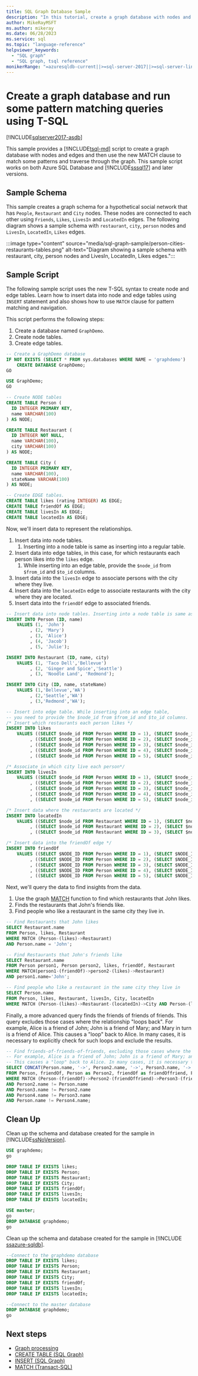 ```yaml
---
title: SQL Graph Database Sample
description: "In this tutorial, create a graph database with nodes and edges and then use the new MATCH clause to match some patterns and traverse through the graph."
author: MikeRayMSFT
ms.author: mikeray
ms.date: 06/28/2023
ms.service: sql
ms.topic: "language-reference"
helpviewer_keywords:
  - "SQL graph"
  - "SQL graph, tsql reference"
monikerRange: "=azuresqldb-current||>=sql-server-2017||>=sql-server-linux-2017||=azuresqldb-mi-current"
---
```


# Create a graph database and run some pattern matching queries using T-SQL

[!INCLUDE[sqlserver2017-asdb](../../includes/applies-to-version/sqlserver2017-asdb-asdbmi.md)]

This sample provides a [!INCLUDE[tsql-md](../../includes/tsql-md.md)] script to create a graph database with nodes and edges and then use the new MATCH clause to match some patterns and traverse through the graph. This sample script works on both Azure SQL Database and [!INCLUDE[sssql17](../../includes/sssql17-md.md)] and later versions.

## Sample Schema

This sample creates a graph schema for a hypothetical social network that has `People`, `Restaurant` and `City` nodes. These nodes are connected to each other using `Friends`, `Likes`, `LivesIn` and `LocatedIn` edges. The following diagram shows a sample schema with `restaurant`, `city`, `person` nodes and `LivesIn`, `LocatedIn`, `Likes` edges.

:::image type="content" source="media/sql-graph-sample/person-cities-restaurants-tables.png" alt-text="Diagram showing a sample schema with restaurant, city, person nodes and LivesIn, LocatedIn, Likes edges.":::

## Sample Script

The following sample script uses the new T-SQL syntax to create node and edge tables. Learn how to insert data into node and edge tables using `INSERT` statement and also shows how to use `MATCH` clause for pattern matching and navigation.

This script performs the following steps:

1. Create a database named `GraphDemo`.
1. Create node tables.
1. Create edge tables.

```sql
-- Create a GraphDemo database
IF NOT EXISTS (SELECT * FROM sys.databases WHERE NAME = 'graphdemo')
    CREATE DATABASE GraphDemo;
GO

USE GraphDemo;
GO

-- Create NODE tables
CREATE TABLE Person (
  ID INTEGER PRIMARY KEY,
  name VARCHAR(100)
) AS NODE;

CREATE TABLE Restaurant (
  ID INTEGER NOT NULL,
  name VARCHAR(100),
  city VARCHAR(100)
) AS NODE;

CREATE TABLE City (
  ID INTEGER PRIMARY KEY,
  name VARCHAR(100),
  stateName VARCHAR(100)
) AS NODE;

-- Create EDGE tables.
CREATE TABLE likes (rating INTEGER) AS EDGE;
CREATE TABLE friendOf AS EDGE;
CREATE TABLE livesIn AS EDGE;
CREATE TABLE locatedIn AS EDGE;
```

Now, we'll insert data to represent the relationships.

1. Insert data into node tables.
    1. Inserting into a node table is same as inserting into a regular table.
1. Insert data into edge tables, in this case, for which restaurants each person likes into the `likes` edge. 
    1. While inserting into an edge table, provide the `$node_id` from `$from_id` and `$to_id` columns.
1. Insert data into the `livesIn` edge to associate persons with the city where they live.
1. Insert data into the `locatedIn` edge to associate restaurants with the city where they are located.
1. Insert data into the `friendOf` edge to associated friends.

```sql
-- Insert data into node tables. Inserting into a node table is same as inserting into a regular table
INSERT INTO Person (ID, name)
    VALUES (1, 'John')
         , (2, 'Mary')
         , (3, 'Alice')
         , (4, 'Jacob')
         , (5, 'Julie');

INSERT INTO Restaurant (ID, name, city)
    VALUES (1, 'Taco Dell','Bellevue')
         , (2, 'Ginger and Spice','Seattle')
         , (3, 'Noodle Land', 'Redmond');

INSERT INTO City (ID, name, stateName)
    VALUES (1,'Bellevue','WA')
         , (2,'Seattle','WA')
         , (3,'Redmond','WA');

-- Insert into edge table. While inserting into an edge table,
-- you need to provide the $node_id from $from_id and $to_id columns.
/* Insert which restaurants each person likes */
INSERT INTO likes
    VALUES ((SELECT $node_id FROM Person WHERE ID = 1), (SELECT $node_id FROM Restaurant WHERE ID = 1), 9)
         , ((SELECT $node_id FROM Person WHERE ID = 2), (SELECT $node_id FROM Restaurant WHERE ID = 2), 9)
         , ((SELECT $node_id FROM Person WHERE ID = 3), (SELECT $node_id FROM Restaurant WHERE ID = 3), 9)
         , ((SELECT $node_id FROM Person WHERE ID = 4), (SELECT $node_id FROM Restaurant WHERE ID = 3), 9)
         , ((SELECT $node_id FROM Person WHERE ID = 5), (SELECT $node_id FROM Restaurant WHERE ID = 3), 9);

/* Associate in which city live each person*/
INSERT INTO livesIn
    VALUES ((SELECT $node_id FROM Person WHERE ID = 1), (SELECT $node_id FROM City WHERE ID = 1))
         , ((SELECT $node_id FROM Person WHERE ID = 2), (SELECT $node_id FROM City WHERE ID = 2))
         , ((SELECT $node_id FROM Person WHERE ID = 3), (SELECT $node_id FROM City WHERE ID = 3))
         , ((SELECT $node_id FROM Person WHERE ID = 4), (SELECT $node_id FROM City WHERE ID = 3))
         , ((SELECT $node_id FROM Person WHERE ID = 5), (SELECT $node_id FROM City WHERE ID = 1));

/* Insert data where the restaurants are located */
INSERT INTO locatedIn
    VALUES ((SELECT $node_id FROM Restaurant WHERE ID = 1), (SELECT $node_id FROM City WHERE ID =1))
         , ((SELECT $node_id FROM Restaurant WHERE ID = 2), (SELECT $node_id FROM City WHERE ID =2))
         , ((SELECT $node_id FROM Restaurant WHERE ID = 3), (SELECT $node_id FROM City WHERE ID =3));

/* Insert data into the friendOf edge */
INSERT INTO friendOf
    VALUES ((SELECT $NODE_ID FROM Person WHERE ID = 1), (SELECT $NODE_ID FROM Person WHERE ID = 2))
         , ((SELECT $NODE_ID FROM Person WHERE ID = 2), (SELECT $NODE_ID FROM Person WHERE ID = 3))
         , ((SELECT $NODE_ID FROM Person WHERE ID = 3), (SELECT $NODE_ID FROM Person WHERE ID = 1))
         , ((SELECT $NODE_ID FROM Person WHERE ID = 4), (SELECT $NODE_ID FROM Person WHERE ID = 2))
         , ((SELECT $NODE_ID FROM Person WHERE ID = 5), (SELECT $NODE_ID FROM Person WHERE ID = 4));
```

Next, we'll query the data to find insights from the data.

1. Use the graph [MATCH](../../t-sql/queries/match-sql-graph.md) function to find which restaurants that John likes.
1. Finds the restaurants that John's friends like.
1. Find people who like a restaurant in the same city they live in.

```sql
-- Find Restaurants that John likes
SELECT Restaurant.name
FROM Person, likes, Restaurant
WHERE MATCH (Person-(likes)->Restaurant)
AND Person.name = 'John';

-- Find Restaurants that John's friends like
SELECT Restaurant.name
FROM Person person1, Person person2, likes, friendOf, Restaurant
WHERE MATCH(person1-(friendOf)->person2-(likes)->Restaurant)
AND person1.name='John';

-- Find people who like a restaurant in the same city they live in
SELECT Person.name
FROM Person, likes, Restaurant, livesIn, City, locatedIn
WHERE MATCH (Person-(likes)->Restaurant-(locatedIn)->City AND Person-(livesIn)->City);
```

Finally, a more advanced query finds the friends of friends of friends. This query excludes those cases where the relationship "loops back". For example, Alice is a friend of John; John is a friend of Mary; and Mary in turn is a friend of Alice. This causes a "loop" back to Alice. In many cases, it is necessary to explicitly check for such loops and exclude the results.

```sql
-- Find friends-of-friends-of-friends, excluding those cases where the relationship "loops back".
-- For example, Alice is a friend of John; John is a friend of Mary; and Mary in turn is a friend of Alice.
-- This causes a "loop" back to Alice. In many cases, it is necessary to explicitly check for such loops and exclude the results.
SELECT CONCAT(Person.name, '->', Person2.name, '->', Person3.name, '->', Person4.name)
FROM Person, friendOf, Person as Person2, friendOf as friendOffriend, Person as Person3, friendOf as friendOffriendOfFriend, Person as Person4
WHERE MATCH (Person-(friendOf)->Person2-(friendOffriend)->Person3-(friendOffriendOfFriend)->Person4)
AND Person2.name != Person.name
AND Person3.name != Person2.name
AND Person4.name != Person3.name
AND Person.name != Person4.name;
```

## Clean Up

Clean up the schema and database created for the sample in [!INCLUDE[ssNoVersion](../../includes/ssnoversion-md.md)].

```sql
USE graphdemo;
go

DROP TABLE IF EXISTS likes;
DROP TABLE IF EXISTS Person;
DROP TABLE IF EXISTS Restaurant;
DROP TABLE IF EXISTS City;
DROP TABLE IF EXISTS friendOf;
DROP TABLE IF EXISTS livesIn;
DROP TABLE IF EXISTS locatedIn;

USE master;
go
DROP DATABASE graphdemo;
go
```

Clean up the schema and database created for the sample in [!INCLUDE [ssazure-sqldb](../../includes/ssazure-sqldb.md)].

```sql
--Connect to the graphdemo database
DROP TABLE IF EXISTS likes;
DROP TABLE IF EXISTS Person;
DROP TABLE IF EXISTS Restaurant;
DROP TABLE IF EXISTS City;
DROP TABLE IF EXISTS friendOf;
DROP TABLE IF EXISTS livesIn;
DROP TABLE IF EXISTS locatedIn;

--Connect to the master database
DROP DATABASE graphdemo;
go
```

## Next steps

- [Graph processing](../../relational-databases/graphs/sql-graph-overview.md)
- [CREATE TABLE (SQL Graph)](../../t-sql/statements/create-table-sql-graph.md)
- [INSERT (SQL Graph)](../../t-sql/statements/insert-sql-graph.md)
- [MATCH (Transact-SQL)](../../t-sql/queries/match-sql-graph.md)
